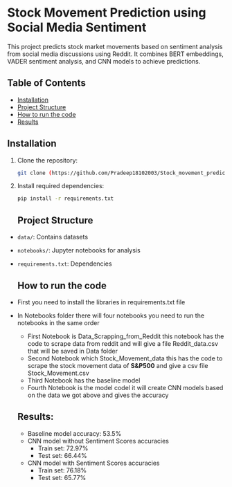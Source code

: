 # Stock Movement Prediction using Social Media Sentiment

This project predicts stock market movements based on sentiment analysis from social media discussions using Reddit. It combines BERT embeddings, VADER sentiment analysis, and CNN models to achieve predictions.

## Table of Contents
- [Installation](#installation)
- [Project Structure](#project-structure)
- [How to run the code](#How-to-run-the-code)
- [Results](#results)

## Installation
1. Clone the repository:
   ```bash
   git clone (https://github.com/Pradeep18102003/Stock_movement_prediction_using_social_media_discussion.git)
   ```
2. Install required dependencies:
   ```bash
   pip install -r requirements.txt
   ```

   ## Project Structure
- `data/`: Contains datasets
- `notebooks/`: Jupyter notebooks for analysis
- `requirements.txt`: Dependencies

   ## How to run the code
- First you need to install the libraries in requirements.txt file
- In Notebooks folder there will four notebooks you need to run the notebooks in the same order
     - First Notebook is Data_Scrapping_from_Reddit this notebook has the code to scrape data from reddit and will give a file Reddit_data.csv that will be saved in Data folder
     - Second Notebook which Stock_Movement_data this has the code to scrape the stock movement data of **S&P500** and give a csv file Stock_Movement.csv
     - Third Notebook has the baseline model
     - Fourth Notebook is the model codel it will create CNN models based on the data we got above and gives the accuracy


   ## Results:

  - Baseline model accuracy: 53.5%
  - CNN model without Sentiment Scores accuracies
    - Train set: 72.97%
    - Test set: 66.44%
  - CNN model with Sentiment Scores accuracies
    - Train set: 76.18%
    - Test set: 65.77%

